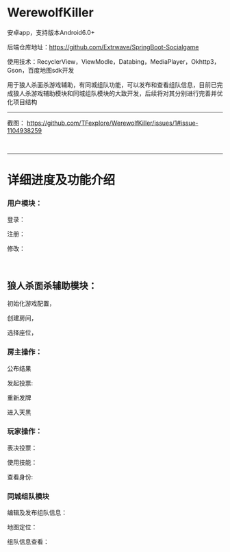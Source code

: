# WerewolfKiller

安卓app，支持版本Android6.0+

后端仓库地址：https://github.com/Extrwave/SpringBoot-Socialgame

使用技术：RecyclerView，ViewModle，Databing，MediaPlayer，Okhttp3，Gson，百度地图sdk开发

用于狼人杀面杀游戏辅助，有同城组队功能，可以发布和查看组队信息，目前已完成狼人杀游戏辅助模块和同城组队模块的大致开发，后续将对其分别进行完善并优化项目结构

***

截图：
https://github.com/TFexplore/WerewolfKiller/issues/1#issue-1104938259

<br/>

***

# 详细进度及功能介绍

### 用户模块：

登录：

注册：

修改：

<br/>

## 狼人杀面杀辅助模块：

初始化游戏配置，

创建房间，

选择座位，

### 房主操作：

公布结果

发起投票:

重新发牌

进入天黑

### 玩家操作：

表决投票：

使用技能：

查看身份:

### 同城组队模块

编辑及发布组队信息：

地图定位：

组队信息查看：
